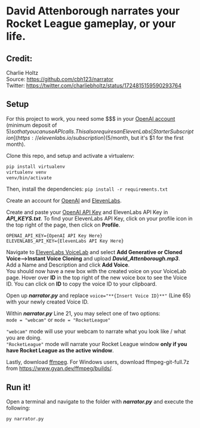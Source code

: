 # David Attenborough narrates your Rocket League gameplay, or your life. 

## Credit: 
Charlie Holtz \
Source: https://github.com/cbh123/narrator \
Twitter: https://twitter.com/charliebholtz/status/1724815159590293764

## Setup

For this project to work, you need some $$$ in your [OpenAI account](https://platform.openai.com/account/billing/overview) (minimum deposit of $5) so that you can use API calls. This also requires an ElevenLabs [Starter Subscription](https://elevenlabs.io/subscription) ($5/month, but it's $1 for the first month).


Clone this repo, and setup and activate a virtualenv:

```bash
pip install virtualenv
virtualenv venv
venv/bin/activate
```

Then, install the dependencies:
`pip install -r requirements.txt`

Create an account for [OpenAI](https://beta.openai.com/) and [ElevenLabs](https://elevenlabs.io).

Create and paste your [OpenAI API Key](https://platform.openai.com/api-keys) and ElevenLabs API Key in ***API_KEYS.txt***. To find your ElevenLabs API Key, click on your profile icon in the top right of the page, then click on **Profile**.
``` 
OPENAI_API_KEY={OpenAI API Key Here}
ELEVENLABS_API_KEY={ElevenLabs API Key Here}
```

Navigate to [ElevenLabs VoiceLab](https://elevenlabs.io/voice-lab) and select **Add Generative or Cloned Voice-->Instant Voice Cloning** and upload ***David_Attenborough.mp3***. \
Add a Name and Description and click **Add Voice**. \
You should now have a new box with the created voice on your VoiceLab page. Hover over **ID** in the top right of the new voice box to see the Voice ID. You can click on **ID** to copy the voice ID to your clipboard.

Open up ***narrator.py*** and replace `voice="**{Insert Voice ID}**"` (Line 65) with your newly created Voice ID.

Within ***narrator.py*** Line 21, you may select one of two options: \
`mode = "webcam"` or `mode = "RocketLeague"`

`"webcam"` mode will use your webcam to narrate what you look like / what you are doing.\
`"RocketLeague"` mode will narrate your Rocket League window **only if you have Rocket League as the active window**.


Lastly, download [ffmpeg](https://www.ffmpeg.org/download.html). For Windows users, download ffmpeg-git-full.7z from https://www.gyan.dev/ffmpeg/builds/.




## Run it!

Open a terminal and navigate to the folder with ***narrator.py*** and execute the following:
```
py narrator.py
```

